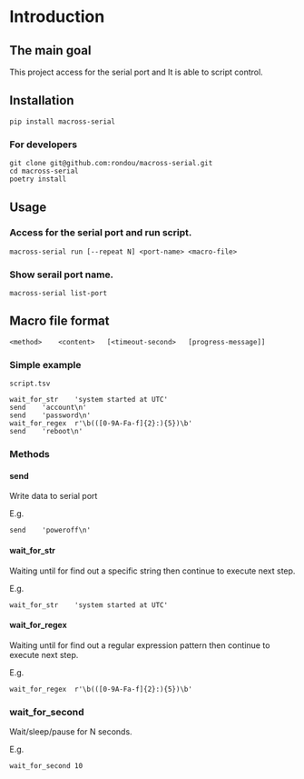 # Introduction

## The main goal
This project access for the serial port and It is able to script control.

## Installation

```
pip install macross-serial
```

### For developers

```
git clone git@github.com:rondou/macross-serial.git
cd macross-serial
poetry install
```

## Usage

### Access for the serial port and run script.

```
macross-serial run [--repeat N] <port-name> <macro-file>
```

### Show serail port name.

```
macross-serial list-port
```

## Macro file format

```
<method>	<content>	[<timeout-second>	[progress-message]]
```

### Simple example

`script.tsv`

```tsv
wait_for_str	'system started at UTC'
send	'account\n'
send	'password\n'
wait_for_regex	r'\b(([0-9A-Fa-f]{2}:){5})\b'
send	'reboot\n'
```

### Methods

#### send

Write data to serial port

E.g.

```
send	'poweroff\n'
```

#### wait_for_str

Waiting until for find out a specific string then continue to execute next step.

E.g.

```
wait_for_str	'system started at UTC'
```

#### wait_for_regex

Waiting until for find out a regular expression pattern then continue to execute next step.

E.g.

```
wait_for_regex	r'\b(([0-9A-Fa-f]{2}:){5})\b'
```

### wait_for_second

Wait/sleep/pause for N seconds.

E.g.

```
wait_for_second	10
```
